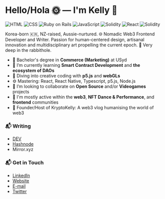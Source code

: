 # Hello/Hola 🌞 — I'm Kelly 👋

![HTML](https://img.shields.io/badge/HTML-Expert-black)
![CSS](https://img.shields.io/badge/CSS-Expert-black)
![Ruby on Rails](https://img.shields.io/badge/RoR-Intermediate-lightgrey)
![JavaScript](https://img.shields.io/badge/JavaScript-Expert-black)
![Solidity](https://img.shields.io/badge/TypeScript-Intermediate-lightgrey)
![React](https://img.shields.io/badge/Bash-Intermediate-lightgrey)
![Solidity](https://img.shields.io/badge/Solidity-Novice-yellow)

Korea-born 🇰🇷, NZ-raised, Aussie-nurtured.
🌐 Nomadic Web3 Frontend Developer and Writer.
Passion for human-centered design, artisanal innovation and multidisciplinary art propelling the current epoch.
🐰 Very deep in the rabbithole.

- 🔭 Bachelor's degree in **Commerce (Marketing)** at USyd
- 🌱 I’m currently learning **Smart Contract Development** and **the ecosystem of DAOs**
- 🌱 Diving into creative coding with **p5.js** and **webGLs**
- ⚙️ Mastering: React, React Native, Typescript, p5.js, Node.js
- 👯 I’m looking to collaborate on **Open Source** and/or **Videogames** projects
- 💬 I'm mostly active within the **web3**, **NFT Dance & Performance**, and **frontend** communities
- 🎤 Founder/Host of KryptoKelly: A web3 vlog humanising the world of web3

### 📬 Writing
- [DEV](https://dev.to/kkim)
- [Hashnode](https://kryptokelly.com/)
- Mirror.xyz

### 📬 Get in Touch

- [LinkedIn](https://www.linkedin.com/in/kellyswkim/)
- [Website](kellykim.xyz)
- [E-mail](hi@kellykim.co)
- [Twitter](https://twitter.com/kelly__kimm)
